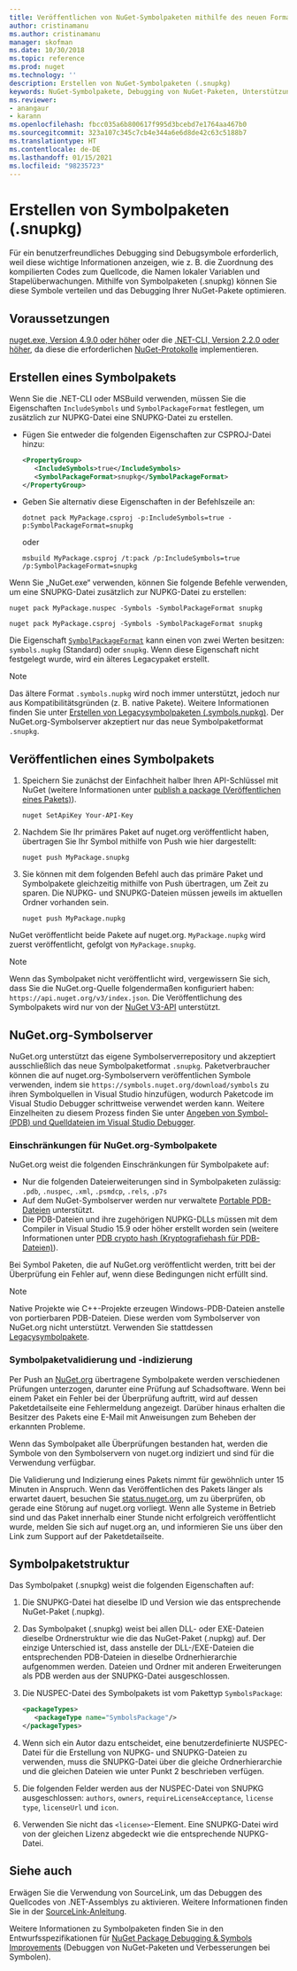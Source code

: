 ```yaml
---
title: Veröffentlichen von NuGet-Symbolpaketen mithilfe des neuen Formats für Symbolpakete „.snupkg“ | Microsoft-Dokumentation
author: cristinamanu
ms.author: cristinamanu
manager: skofman
ms.date: 10/30/2018
ms.topic: reference
ms.prod: nuget
ms.technology: ''
description: Erstellen von NuGet-Symbolpaketen (.snupkg)
keywords: NuGet-Symbolpakete, Debugging von NuGet-Paketen, Unterstützung von NuGet-Debugging, Paketsymbole, Symbolpaketkonventionen
ms.reviewer:
- anangaur
- karann
ms.openlocfilehash: fbcc035a6b800617f995d3bcebd7e1764aa467b0
ms.sourcegitcommit: 323a107c345c7cb4e344a6e6d8de42c63c5188b7
ms.translationtype: HT
ms.contentlocale: de-DE
ms.lasthandoff: 01/15/2021
ms.locfileid: "98235723"
---
```

# <a name="creating-symbol-packages-snupkg"></a>Erstellen von Symbolpaketen (.snupkg)

Für ein benutzerfreundliches Debugging sind Debugsymbole erforderlich, weil diese wichtige Informationen anzeigen, wie z. B. die Zuordnung des kompilierten Codes zum Quellcode, die Namen lokaler Variablen und Stapelüberwachungen. Mithilfe von Symbolpaketen (.snupkg) können Sie diese Symbole verteilen und das Debugging Ihrer NuGet-Pakete optimieren.

## <a name="prerequisites"></a>Voraussetzungen

[nuget.exe, Version 4.9.0 oder höher](https://www.nuget.org/downloads) oder die [.NET-CLI, Version 2.2.0 oder höher](https://www.microsoft.com/net/download/dotnet-core/2.2), da diese die erforderlichen [NuGet-Protokolle](../api/nuget-protocols.md) implementieren.

## <a name="creating-a-symbol-package"></a>Erstellen eines Symbolpakets

Wenn Sie die .NET-CLI oder MSBuild verwenden, müssen Sie die Eigenschaften `IncludeSymbols` und `SymbolPackageFormat` festlegen, um zusätzlich zur NUPKG-Datei eine SNUPKG-Datei zu erstellen.

* Fügen Sie entweder die folgenden Eigenschaften zur CSPROJ-Datei hinzu:

   ```xml
   <PropertyGroup>
      <IncludeSymbols>true</IncludeSymbols>
      <SymbolPackageFormat>snupkg</SymbolPackageFormat>
   </PropertyGroup>
   ```

* Geben Sie alternativ diese Eigenschaften in der Befehlszeile an:

     ```dotnetcli
     dotnet pack MyPackage.csproj -p:IncludeSymbols=true -p:SymbolPackageFormat=snupkg
     ```

  oder

  ```cli
  msbuild MyPackage.csproj /t:pack /p:IncludeSymbols=true /p:SymbolPackageFormat=snupkg
  ```

Wenn Sie „NuGet.exe“ verwenden, können Sie folgende Befehle verwenden, um eine SNUPKG-Datei zusätzlich zur NUPKG-Datei zu erstellen:

```cli
nuget pack MyPackage.nuspec -Symbols -SymbolPackageFormat snupkg

nuget pack MyPackage.csproj -Symbols -SymbolPackageFormat snupkg
```

Die Eigenschaft [`SymbolPackageFormat`](/dotnet/core/tools/csproj#symbolpackageformat) kann einen von zwei Werten besitzen: `symbols.nupkg` (Standard) oder `snupkg`. Wenn diese Eigenschaft nicht festgelegt wurde, wird ein älteres Legacypaket erstellt.

> [!Note]
> Das ältere Format `.symbols.nupkg` wird noch immer unterstützt, jedoch nur aus Kompatibilitätsgründen (z. B. native Pakete). Weitere Informationen finden Sie unter [Erstellen von Legacysymbolpaketen (.symbols.nupkg)](Symbol-Packages.md). Der NuGet.org-Symbolserver akzeptiert nur das neue Symbolpaketformat `.snupkg`.

## <a name="publishing-a-symbol-package"></a>Veröffentlichen eines Symbolpakets

1. Speichern Sie zunächst der Einfachheit halber Ihren API-Schlüssel mit NuGet (weitere Informationen unter [publish a package (Veröffentlichen eines Pakets)](../nuget-org/publish-a-package.md)).

    ```cli
    nuget SetApiKey Your-API-Key
    ```

1. Nachdem Sie Ihr primäres Paket auf nuget.org veröffentlicht haben, übertragen Sie Ihr Symbol mithilfe von Push wie hier dargestellt:

    ```cli
    nuget push MyPackage.snupkg
    ```

1. Sie können mit dem folgenden Befehl auch das primäre Paket und Symbolpakete gleichzeitig mithilfe von Push übertragen, um Zeit zu sparen. Die NUPKG- und SNUPKG-Dateien müssen jeweils im aktuellen Ordner vorhanden sein.

    ```cli
    nuget push MyPackage.nupkg
    ```

NuGet veröffentlicht beide Pakete auf nuget.org. `MyPackage.nupkg` wird zuerst veröffentlicht, gefolgt von `MyPackage.snupkg`.

> [!Note]
> Wenn das Symbolpaket nicht veröffentlicht wird, vergewissern Sie sich, dass Sie die NuGet.org-Quelle folgendermaßen konfiguriert haben: `https://api.nuget.org/v3/index.json`. Die Veröffentlichung des Symbolpakets wird nur von der [NuGet V3-API](../api/overview.md#versioning) unterstützt.

## <a name="nugetorg-symbol-server"></a>NuGet.org-Symbolserver

NuGet.org unterstützt das eigene Symbolserverrepository und akzeptiert ausschließlich das neue Symbolpaketformat `.snupkg`. Paketverbraucher können die auf nuget.org-Symbolservern veröffentlichen Symbole verwenden, indem sie `https://symbols.nuget.org/download/symbols` zu ihren Symbolquellen in Visual Studio hinzufügen, wodurch Paketcode im Visual Studio Debugger schrittweise verwendet werden kann. Weitere Einzelheiten zu diesem Prozess finden Sie unter [Angeben von Symbol- (PDB) und Quelldateien im Visual Studio Debugger](/visualstudio/debugger/specify-symbol-dot-pdb-and-source-files-in-the-visual-studio-debugger).

### <a name="nugetorg-symbol-package-constraints"></a>Einschränkungen für NuGet.org-Symbolpakete

NuGet.org weist die folgenden Einschränkungen für Symbolpakete auf:

- Nur die folgenden Dateierweiterungen sind in Symbolpaketen zulässig: `.pdb`, `.nuspec`, `.xml`, `.psmdcp`, `.rels`, `.p7s`
- Auf dem NuGet-Symbolserver werden nur verwaltete [Portable PDB-Dateien](https://github.com/dotnet/runtime/blob/87572a799bfd37779c079faf28544e3f9a16be58/src/libraries/System.Reflection.Metadata/specs/PortablePdb-Metadata.md) unterstützt.
- Die PDB-Dateien und ihre zugehörigen NUPKG-DLLs müssen mit dem Compiler in Visual Studio 15.9 oder höher erstellt worden sein (weitere Informationen unter [PDB crypto hash (Kryptografiehash für PDB-Dateien)](https://github.com/dotnet/roslyn/issues/24429)).

Bei Symbol Paketen, die auf NuGet.org veröffentlicht werden, tritt bei der Überprüfung ein Fehler auf, wenn diese Bedingungen nicht erfüllt sind. 

> [!NOTE]
> Native Projekte wie C++-Projekte erzeugen Windows-PDB-Dateien anstelle von portierbaren PDB-Dateien. Diese werden vom Symbolserver von NuGet.org nicht unterstützt. Verwenden Sie stattdessen [Legacysymbolpakete](Symbol-Packages.md).

### <a name="symbol-package-validation-and-indexing"></a>Symbolpaketvalidierung und -indizierung

Per Push an [NuGet.org](https://www.nuget.org/) übertragene Symbolpakete werden verschiedenen Prüfungen unterzogen, darunter eine Prüfung auf Schadsoftware. Wenn bei einem Paket ein Fehler bei der Überprüfung auftritt, wird auf dessen Paketdetailseite eine Fehlermeldung angezeigt. Darüber hinaus erhalten die Besitzer des Pakets eine E-Mail mit Anweisungen zum Beheben der erkannten Probleme.

Wenn das Symbolpaket alle Überprüfungen bestanden hat, werden die Symbole von den Symbolservern von nuget.org indiziert und sind für die Verwendung verfügbar.

Die Validierung und Indizierung eines Pakets nimmt für gewöhnlich unter 15 Minuten in Anspruch. Wenn das Veröffentlichen des Pakets länger als erwartet dauert, besuchen Sie [status.nuget.org](https://status.nuget.org/), um zu überprüfen, ob gerade eine Störung auf nuget.org vorliegt. Wenn alle Systeme in Betrieb sind und das Paket innerhalb einer Stunde nicht erfolgreich veröffentlicht wurde, melden Sie sich auf nuget.org an, und informieren Sie uns über den Link zum Support auf der Paketdetailseite.

## <a name="symbol-package-structure"></a>Symbolpaketstruktur

Das Symbolpaket (.snupkg) weist die folgenden Eigenschaften auf:

1) Die SNUPKG-Datei hat dieselbe ID und Version wie das entsprechende NuGet-Paket (.nupkg).
2) Das Symbolpaket (.snupkg) weist bei allen DLL- oder EXE-Dateien dieselbe Ordnerstruktur wie die das NuGet-Paket (.nupkg) auf. Der einzige Unterschied ist, dass anstelle der DLL-/EXE-Dateien die entsprechenden PDB-Dateien in dieselbe Ordnerhierarchie aufgenommen werden. Dateien und Ordner mit anderen Erweiterungen als PDB werden aus der SNUPKG-Datei ausgeschlossen.
3) Die NUSPEC-Datei des Symbolpakets ist vom Pakettyp `SymbolsPackage`:

   ```xml
   <packageTypes>
      <packageType name="SymbolsPackage"/>
   </packageTypes>
   ```

4) Wenn sich ein Autor dazu entscheidet, eine benutzerdefinierte NUSPEC-Datei für die Erstellung von NUPKG- und SNUPKG-Dateien zu verwenden, muss die SNUPKG-Datei über die gleiche Ordnerhierarchie und die gleichen Dateien wie unter Punkt 2 beschrieben verfügen.
5) Die folgenden Felder werden aus der NUSPEC-Datei von SNUPKG ausgeschlossen: ```authors```, ```owners```, ```requireLicenseAcceptance```, ```license type```, ```licenseUrl``` und ```icon```.
6) Verwenden Sie nicht das ```<license>```-Element. Eine SNUPKG-Datei wird von der gleichen Lizenz abgedeckt wie die entsprechende NUPKG-Datei.

## <a name="see-also"></a>Siehe auch

Erwägen Sie die Verwendung von SourceLink, um das Debuggen des Quellcodes von .NET-Assemblys zu aktivieren. Weitere Informationen finden Sie in der [SourceLink-Anleitung](/dotnet/standard/library-guidance/sourcelink).

Weitere Informationen zu Symbolpaketen finden Sie in den Entwurfsspezifikationen für [NuGet Package Debugging & Symbols Improvements](https://github.com/NuGet/Home/wiki/NuGet-Package-Debugging-&-Symbols-Improvements) (Debuggen von NuGet-Paketen und Verbesserungen bei Symbolen).
